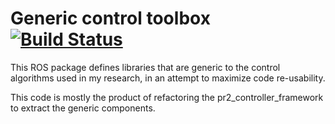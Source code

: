 Generic control toolbox  [![Build Status](https://travis-ci.org/diogoalmeida/generic_control_toolbox.svg?branch=master)](https://travis-ci.org/diogoalmeida/generic_control_toolbox)
========
This ROS package defines libraries that are generic to the control algorithms
used in my research, in an attempt to maximize code re-usability.

This code is mostly the product of refactoring the pr2_controller_framework to
extract the generic components.
